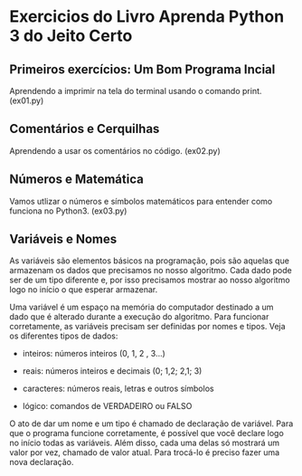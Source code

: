# Exercicios do Livro Aprenda Python 3 do Jeito Certo

## Primeiros exercícios: Um Bom Programa Incial

Aprendendo a imprimir na tela do terminal usando o comando print. (ex01.py)

## Comentários e Cerquilhas

Aprendendo a usar os comentários no código. (ex02.py)

## Números e Matemática

Vamos utlizar o números e símbolos matemáticos para entender como funciona no Python3. (ex03.py)

## Variáveis e Nomes

As variáveis são elementos básicos na programação, pois são aquelas que armazenam os dados que precisamos no nosso algoritmo. Cada dado pode ser de um tipo diferente e, por isso precisamos mostrar ao nosso algoritmo logo no início o que esperar armazenar.

Uma variável é um espaço na memória do computador destinado a um dado que é alterado durante a execução do algoritmo. Para funcionar corretamente, as variáveis precisam ser definidas por nomes e tipos. Veja os diferentes tipos de dados:

* inteiros: números inteiros (0, 1, 2 , 3…)

* reais: números inteiros e decimais (0; 1,2; 2,1; 3)

* caracteres: números reais, letras e outros símbolos

* lógico: comandos de VERDADEIRO ou FALSO

O ato de dar um nome e um tipo é chamado de declaração de variável. Para que o programa funcione corretamente, é possível que você declare logo no início todas as variáveis. Além disso, cada uma delas só mostrará um valor por vez, chamado de valor atual. Para trocá-lo é preciso fazer uma nova declaração.
